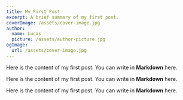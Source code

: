 ```yaml
---
title: My First Post
excerpt: A brief summary of my first post.
coverImage: /assets/cover-image.jpg
author:
  name: Lucas
  picture: /assets/author-picture.jpg
ogImage:
  url: /assets/cover-image.jpg
---
```

Here is the content of my first post. You can write in **Markdown** here.

Here is the content of my first post. You can write in **Markdown** here.

Here is the content of my first post. You can write in **Markdown** here.